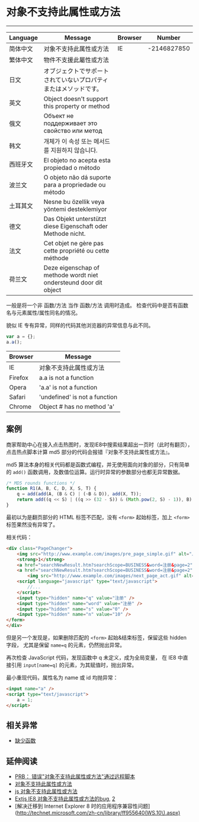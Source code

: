 
# 对象不支持此属性或方法

----

| Language | Message                                                                              | Browser | Number      |
|----------|--------------------------------------------------------------------------------------|---------|-------------|
| 简体中文 | 对象不支持此属性或方法                                                               | IE      | -2146827850 |
| 繁体中文 | 物件不支援此屬性或方法                                                               |         |             |
| 日文     | オブジェクトでサポートされていないプロパティまたはメソッドです。                     |         |             |
| 英文     | Object doesn't support this property or method                                       |         |             |
| 俄文     | Объект не поддерживает это свойство или метод |         |             |
| 韩文     | 개체가 이 속성 또는 메서드를 지원하지 않습니다.                                      |         |             |
| 西班牙文 | El objeto no acepta esta propiedad o método                                         |         |             |
| 波兰文   | O objeto não dá suporte para a propriedade ou método                               |         |             |
| 土耳其文 | Nesne bu özellik veya yöntemi desteklemiyor                                          |         |             |
| 德文     | Das Objekt unterstützt diese Eigenschaft oder Methode nicht.                        |         |             |
| 法文     | Cet objet ne gère pas cette propriété ou cette méthode                           |         |             |
| 荷兰文   | Deze eigenschap of methode wordt niet ondersteund door dit object                    |         |             |

一般是将一个非 函数/方法 当作 函数/方法 调用时造成。
检查代码中是否有函数名与元素属性/属性同名的情况。

貌似 IE 专有异常，同样的代码其他浏览器的异常信息与此不同。

```javascript
var a = {};
a.a();
```

| Browser | Message                            |
|---------|------------------------------------|
| IE      | 对象不支持此属性或方法             |
| Firefox | a.a is not a function              |
| Opera   | 'a.a' is not a function            |
| Safari  | 'undefined' is not a function      |
| Chrome  | Object #<Object> has no method 'a' |

## 案例

商家帮助中心在接入点击热图时，发现IE8中搜索结果超出一页时（此时有翻页），
点击热点脚本计算 md5 部分的代码会报错『对象不支持此属性或方法』。

md5 算法本身的相关代码都是函数式编程，并无使用面向对象的部分，只有简单的 `add()`
函数调用，及数值位运算。运行时异常的参数部分也都无异常数据。

```javascript
/* MD5 rounds functions */
function R1(A, B, C, D, X, S, T) {
    q = add(add(A, (B & C) | (~B & D)), add(X, T));
    return add((q << S) | ((q >> (32 - S)) & (Math.pow(2, S) - 1)), B);
}
```

最初以为是翻页部分的 HTML 标签不匹配，没有 `<form>` 起始标签，加上 `<form>` 标签果然没有异常了。

相关代码：

```html
<div class="PageChanger">
    <img src="http://www.example.com/images/pre_page_simple.gif" alt="上一页" />
    <strong>1</strong>
    <a href="searchNewResult.htm?searchScope=BUSINESS&word=注册&page=2">2</a>
    <a href="searchNewResult.htm?searchScope=BUSINESS&word=注册&page=2">
        <img src="http://www.example.com/images/next_page_act.gif" alt="下一页" title="翻到下一页" /></a>
    <script language="javascript" type="text/javascript">
        //...
    </script>
    <input type="hidden" name="q" value="注册" />
    <input type="hidden" name="word" value="注册" />
    <input type="hidden" name="s" value="0" />
    <input type="hidden" name="n" value="10" />
</form>
</div>
```

但是另一个发现是，如果删除匹配的 `<form>` 起始&结束标签，保留这些 hidden 字段，
尤其是保留 `name=q` 的元素，仍然抛出异常。

再次检查 JavaScript 代码，发现函数中 q 未定义，成为全局变量，
在 IE8 中直接引用 `input[name=q]` 的元素，为其赋值时，抛出异常。

最小重现代码，属性名为 name 或 id 均抛异常：

```html
<input name="a" />
<script type="text/javascript">
    a = 1;
</script>
```

## 相关异常

* [缺少函数](./xxx-is-not-a-function.md)

## 延伸阅读

* [PRB： 错误"对象不支持此属性或方法"通过远程脚本](http://support.microsoft.com/kb/257997/zh-cn)
* [对象不支持此属性或方法](http://support.microsoft.com/kb/963264/zh-cn)
* [js 对象不支持此属性或方法](http://hi.baidu.com/imouse728/blog/item/5c4cde9b344191bdc9eaf498.html)
* [Extjs IE8 对象不支持此属性或方法的bug](http://nneverwei.iteye.com/blog/733765),
    [2](http://www.iteye.com/topic/733765)
* [解决迁移到 Internet Explorer 8 时的应用程序兼容性问题](http://technet.microsoft.com/zh-cn/library/ff955640(WS.10\).aspx)
